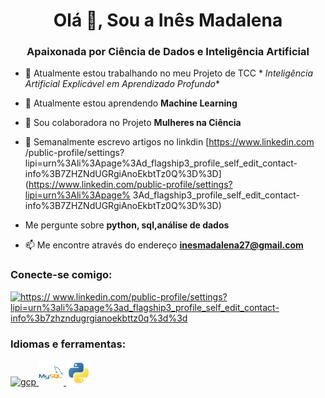 <h1 align="center">Olá 👋, Sou a Inês Madalena</h1>
<h3 align="center">Apaixonada por Ciência de Dados e Inteligência Artificial</h3>

- 🔭 Atualmente estou trabalhando no meu Projeto de TCC * *Inteligência Artificial Explicável em Aprendizado Profundo**

- 🌱 Atualmente estou aprendendo **Machine Learning**

- 👯 Sou colaboradora no Projeto **Mulheres na Ciência**

- 📝 Semanalmente escrevo artigos no linkdin [https://www.linkedin.com /public-profile/settings?lipi=urn%3Ali%3Apage%3Ad_flagship3_profile_self_edit_contact-info%3B7ZHZNdUGRgiAnoEkbtTz0Q%3D%3D](https://www.linkedin.com/public-profile/settings?lipi=urn%3Ali%3Apage% 3Ad_flagship3_profile_self_edit_contact-info%3B7ZHZNdUGRgiAnoEkbtTz0Q%3D%3D)

- Me pergunte sobre **python, sql,análise de dados**

- 📫 Me encontre através do endereço **inesmadalena27@gmail.com**

<h3 align="left">Conecte-se comigo:</h3>
<p align="left">
<a href="https://linkedin .com/in/https://www.linkedin.com/public-profile/settings?lipi=urn%3ali%3apage%3ad_flagship3_profile_self_edit_contact-info%3b7zhzndugrgianoekbttz0q%3d%3d" target="blank"><img align=" centro" src="https://raw.githubusercontent.com/rahuldkjain/github-profile-readme-generator/master/src/images/icons/Social/linked-in-alt.svg" alt="https:// www.linkedin.com/public-profile/settings?lipi=urn%3ali%3apage%3ad_flagship3_profile_self_edit_contact-info%3b7zhzndugrgianoekbttz0q%3d%3d" height="30" width="40" /></a>
</p>

<h3 align= "esquerda">Idiomas e ferramentas:</h3>
<p align="left"> <a href="https://cloud.google.com" target="_blank" rel="noreferrer"> <img src="https://www.vectorlogo.zone/logos /google_cloud/google_cloud-icon.svg" alt="gcp" width="40" height="40"/> </a> <a href="https://www.mysql.com/" target="_blank " rel="noreferrer"> <img src="https://raw.githubusercontent.com/devicons/devicon/master/icons/mysql/mysql-original-wordmark.svg" alt="mysql" width="40" height="40"/> </a> <a href="https://www.python.org" target="_blank" rel="noreferrer"> <img src="https://raw.githubusercontent.com/devicons/devicon/master/icons/python/python-original.svg" alt="python" width="40" height="40"/> </a> </p>
